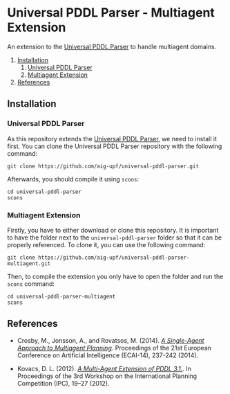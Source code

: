 # Universal PDDL Parser - Multiagent Extension

An extension to the [Universal PDDL Parser](https://github.com/aig-upf/universal-pddl-parser) to handle multiagent domains.

1. [Installation](#installation)
	1. [Universal PDDL Parser](#universal-pddl-parser)
	1. [Multiagent Extension](#multiagent-extension)
1. [References](#references) 

## <a name="installation"></a>Installation

### <a name="universal-pddl-parser"></a>Universal PDDL Parser

As this repository extends the [Universal PDDL Parser](https://github.com/aig-upf/universal-pddl-parser), we need to install it first. You can clone the Universal PDDL Parser repository with the following command:

```
git clone https://github.com/aig-upf/universal-pddl-parser.git
```

Afterwards, you should compile it using `scons`:

```
cd universal-pddl-parser
scons
```

### <a name="multiagent-extension"></a>Multiagent Extension

Firstly, you have to either download or clone this repository. It is important to have the folder next to the `universal-pddl-parser` folder so that it can be properly referenced. To clone it, you can use the following command:

```
git clone https://github.com/aig-upf/universal-pddl-parser-multiagent.git
```

Then, to compile the extension you only have to open the folder and run the `scons` command:

```
cd universal-pddl-parser-multiagent
scons
```

## <a name="references"></a>References

* <a name="ref-crosby-ecai14">Crosby, M., Jonsson, A., and Rovatsos, M. (2014).</a> [_A Single-Agent Approach to Multiagent Planning_](https://doi.org/10.3233/978-1-61499-419-0-237). Proceedings of the 21st European Conference on Artificial Intelligence (ECAI-14), 237-242 (2014).

* <a name="ref-kovacs">Kovacs, D. L. (2012).</a> [_A Multi-Agent Extension of PDDL 3.1._](http://www.r3-cop.eu/wp-content/uploads/2013/01/A-Multy-Agent-Extension-of-PDDL3.1.pdf). In Proceedings of the 3rd Workshop on the International Planning Competition (IPC), 19–27 (2012).

